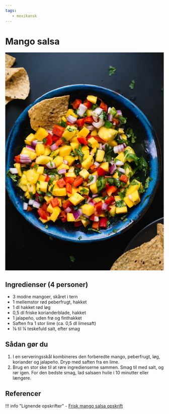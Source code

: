 ```yaml
---
tags:
   - mexikansk
---
```


# Mango salsa

![alt text](../../attachments/mango-salsa.png)

## Ingredienser (4 personer)
- 3 modne mangoer, skåret i tern
- 1 mellemstor rød peberfrugt, hakket
- 1 dl hakket rød løg
- 0,5 dl friske korianderblade, hakket
- 1 jalapeño, uden frø og finthakket
- Saften fra 1 stor lime (ca. 0,5 dl limesaft)
- ⅛ til ¼ teskefuld salt, efter smag

## Sådan gør du
1. I en serveringsskål kombineres den forberedte mango, peberfrugt, løg, koriander og jalapeño. Dryp med saften fra en lime.
2. Brug en stor ske til at røre ingredienserne sammen. Smag til med salt, og rør igen. For den bedste smag, lad salsaen hvile i 10 minutter eller længere.

## Referencer

!!! info "Lignende opskrifter"
    - [Frisk mango salsa opskrift](https://cookieandkate.com/fresh-mango-salsa-recipe/)